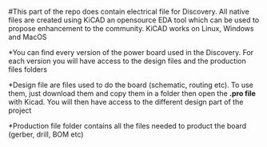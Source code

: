 #This part of the repo does contain electrical file for Discovery. All native files are created using KiCAD an opensource EDA tool which can be used to propose enhancement to the community. KiCAD works on Linux, Windows and MacOS

*You can find every version of the power board used in the Discovery.
For each version you will have access to the design files and the production files folders

*Design file are files used to do the board (schematic, routing etc).
To use them, just download them and copy them in a folder then open the **.pro file** with Kicad. You will then have access to the different design part of the project

*Production file folder contains all the files needed to product the board (gerber, drill, BOM etc)
